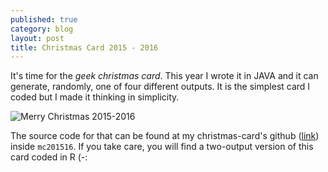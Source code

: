 ```yaml
---
published: true
category: blog
layout: post
title: Christmas Card 2015 - 2016
---
```


It's time for the _geek christmas card_. This year I wrote it in JAVA and it can generate, randomly, one of four different outputs. It is the simplest card I coded but I made it thinking in simplicity.

![Merry Christmas 2015-2016]({{baseurl}}/assets/mc201516.png)

The source code for that can be found at my christmas-card's github (<a href="https://github.com/carleshf/christmasCards">link</a>) inside `mc201516`. If you take care, you will find a two-output version of this card coded in R (-:
